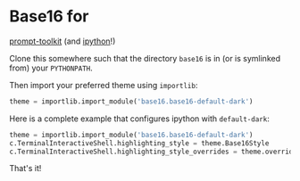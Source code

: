 # Base16 for
[prompt-toolkit](https://github.com/jonathanslenders/python-prompt-toolkit) (and
[ipython](https://ipython.org/)!)

Clone this somewhere such that the directory `base16` is in (or is symlinked
from) your `PYTHONPATH`.

Then import your preferred theme using `importlib`:

```python
theme = importlib.import_module('base16.base16-default-dark')
```

Here is a complete example that configures ipython with `default-dark`:

```python
theme = importlib.import_module('base16.base16-default-dark')
c.TerminalInteractiveShell.highlighting_style = theme.Base16Style
c.TerminalInteractiveShell.highlighting_style_overrides = theme.overrides
```

That's it!

